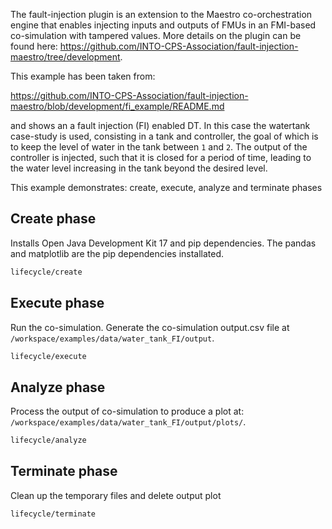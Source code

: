 The fault-injection plugin is an extension to the Maestro co-orchestration engine that enables injecting inputs and outputs of FMUs in an FMI-based co-simulation with tampered values.
More details on the plugin can be found here: https://github.com/INTO-CPS-Association/fault-injection-maestro/tree/development.

This example has been taken from:

https://github.com/INTO-CPS-Association/fault-injection-maestro/blob/development/fi_example/README.md

and shows an a fault injection (FI) enabled DT. In this case the watertank case-study is used, consisting
in a tank and controller, the goal of which is to keep the level of water in the tank between ```1``` and ```2```.
The output of the controller is injected, such that it is closed for a period of time, leading to the water level increasing in the tank beyond the desired level.

This example demonstrates: create, execute, analyze and terminate phases

## Create phase

Installs Open Java Development Kit 17 and pip dependencies.
The pandas and matplotlib are the pip dependencies installated.

```bash
lifecycle/create
```

## Execute phase

Run the co-simulation. Generate the co-simulation output.csv file
at `/workspace/examples/data/water_tank_FI/output`.

```bash
lifecycle/execute
```

## Analyze phase

Process the output of co-simulation to produce a plot at:
`/workspace/examples/data/water_tank_FI/output/plots/`.

```bash
lifecycle/analyze
```

## Terminate phase

Clean up the temporary files and delete output plot

```bash
lifecycle/terminate
```
